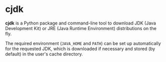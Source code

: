 # cjdk

<!--
This file is part of cjdk.
Copyright 2022, Board of Regents of the University of Wisconsin System
SPDX-License-Identifier: MIT
--->

**cjdk** is a Python package and command-line tool to download JDK (Java
Development Kit) or JRE (Java Runtime Environment) distributions on the fly.

The required environment (`JAVA_HOME` and `PATH`) can be set up automatically
for the requested JDK, which is downloaded if necessary and stored (by default)
in the user's cache directory.
